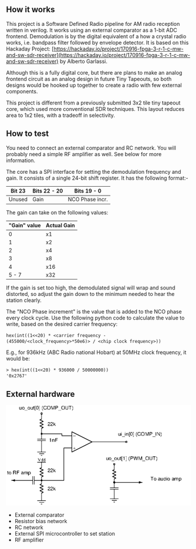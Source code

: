 <!---

This file is used to generate your project datasheet. Please fill in the information below and delete any unused
sections.

You can also include images in this folder and reference them in the markdown. Each image must be less than
512 kb in size, and the combined size of all images must be less than 1 MB.
-->

## How it works

This project is a Software Defined Radio pipeline for AM radio reception written in verilog. It works using an external comparator as a 1-bit ADC frontend. Demodulation is by the digital equivalent of a how a crystal radio works, i.e. bandpass filter followed by envelope detector. It is based on this Hackaday Project: [https://hackaday.io/project/170916-fpga-3-r-1-c-mw-and-sw-sdr-receiver](https://hackaday.io/project/170916-fpga-3-r-1-c-mw-and-sw-sdr-receiver) by Alberto Garlassi. 

Although this is a fully digital core, but there are plans to make an analog frontend circuit as an analog design in future Tiny Tapeouts, so both designs would be hooked up together to create a radio with few external components.

This project is different from a previously submitted 3x2 tile tiny tapeout core, which used more conventional SDR techniques. This layout reduces area to 1x2 tiles, with a tradeoff in selectivity.

## How to test

You need to connect an external comparator and RC network. You will probably need a simple RF amplifier as well. See below for more information.

The core has a SPI interface for setting the demodulation frequency and gain. It consists of a single
24-bit shift register. It has the following format:-

| Bit    23   | Bits 22 - 20 | Bits 19 - 0     |
|-------------|--------------|-----------------|
|    Unused   |   Gain       |  NCO Phase incr.|

The gain can take on the following values:

|  "Gain" value| Actual Gain|
|--------------|------------|
|     0        |   x1       |
|     1        |   x2       |
|     2        |   x4       |
|     3        |   x8       |
|     4        |   x16      |
|     5 - 7    |   x32      |

If the gain is set too high, the demodulated signal will wrap and sound distorted, so adjust the gain down to the minimum needed to hear the station clearly.

The "NCO Phase increment" is the value that is added to the NCO phase every clock cycle. Use the following python code to calculate the value to write, based on the desired carrier frequency:

    hex(int((1<<20) * <carrier frequency - (455000/<clock_frequency>*50e6)> / <chip clock frequency>))

E.g., for 936kHz (ABC Radio national Hobart) at 50MHz clock frequency, it would be:

    > hex(int((1<<20) * 936000 / 50000000))
    '0x2767'

## External hardware

![Schematic diagram of external circuitry](schematic.png "the schematic for the external circuitry")

- External comparator
- Resistor bias network
- RC network
- External SPI microcontroller to set station
- RF amplifier

